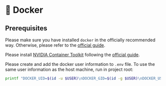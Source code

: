 # 🐳 Docker

## Prerequisites

Please make sure you have installed `docker` in the officially recommended way. Otherwise, please refer to the [official guide](https://docs.docker.com/engine/install/ubuntu/).

Please install [NVIDIA Container Toolkit](https://github.com/NVIDIA/nvidia-container-toolkit) following the [official guide](https://docs.nvidia.com/datacenter/cloud-native/container-toolkit/latest/install-guide.html).

Please create and add the docker user information to `.env` file. To use the same user information as the host machine, run in project root:
```bash
printf "DOCKER_UID=$(id -u $USER)\nDOCKER_GID=$(id -g $USER)\nDOCKER_USER=$USER\n" > .env
```